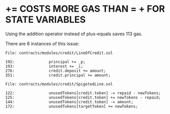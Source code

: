 # <X> += <Y> COSTS MORE GAS THAN <X> = <X> + <Y> FOR STATE VARIABLES
Using the addition operator instead of plus-equals saves 113 gas.

There are 8 instances of this issue:

```
File: contracts/modules/credit/LineOfCredit.sol

192:               principal += _p;
193:               interest += _i;
276:               credit.deposit += amount;
351:               credit.principal += amount;
```
```
File: contracts/modules/credit/SpigotedLine.sol

122:               unusedTokens[credit.token] -= repaid - newTokens;
125:               unusedTokens[credit.token] += newTokens - repaid;
144:               unusedTokens[credit.token] -= amount;
172:               unusedTokens[targetToken] += newTokens;
```